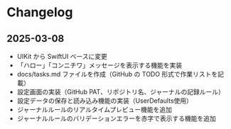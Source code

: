 # Changelog

## 2025-03-08
- UIKit から SwiftUI ベースに変更
- 「ハロー」「コンニチワ」メッセージを表示する機能を実装
- docs/tasks.md ファイルを作成（GitHub の TODO 形式で作業リストを記載）
- 設定画面の実装（GitHub PAT、リポジトリ名、ジャーナルの記録ルール）
- 設定データの保存と読み込み機能の実装（UserDefaults使用）
- ジャーナルルールのリアルタイムプレビュー機能を追加
- ジャーナルルールのバリデーションエラーを赤字で表示する機能を追加